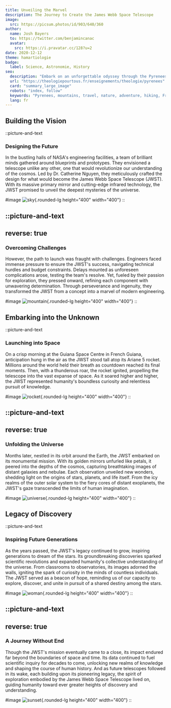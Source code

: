 ```yaml
---
title: Unveiling the Marvel
description: The Journey to Create the James Webb Space Telescope
image:
  src: https://picsum.photos/id/903/640/360
author:
  name: Josh Bayers
  to: https://twitter.com/benjamincanac
  avatar:
    src: https://i.pravatar.cc/128?u=2
date: 2020-12-12
theme: hamartiologie
badge:
  label: Science, Astronomie, History
seo:
  description: "Embark on an unforgettable odyssey through the Pyrenees: majestic peaks, pristine valleys, and rich culture."
  url: "https://theologiepourtous.fr/enseignements/theologie/pyrenees"
  card: "summary_large_image"
  robots: "index, follow"
  keywords: "Pyrenees, mountains, travel, nature, adventure, hiking, France, Spain, culture, history, biodiversity"
  lang: fr
---
```


## Building the Vision

::picture-and-text
### Designing the Future

In the bustling halls of NASA's engineering facilities, a team of brilliant minds gathered around blueprints and prototypes. They envisioned a telescope unlike any other, one that would revolutionize our understanding of the cosmos. Led by Dr. Catherine Nguyen, they meticulously crafted the design for what would become the James Webb Space Telescope (JWST). With its massive primary mirror and cutting-edge infrared technology, the JWST promised to unveil the deepest mysteries of the universe.

#image
![sky](https://picsum.photos/id/120/400/400){.rounded-lg height="400" width="400"}
::

::picture-and-text
---
reverse: true
---
### Overcoming Challenges

However, the path to launch was fraught with challenges. Engineers faced immense pressure to ensure the JWST's success, navigating technical hurdles and budget constraints. Delays mounted as unforeseen complications arose, testing the team's resolve. Yet, fueled by their passion for exploration, they pressed onward, refining each component with unwavering determination. Through perseverance and ingenuity, they transformed the JWST from a concept into a marvel of modern engineering.

#image
![mountain](https://picsum.photos/id/235/400/400){.rounded-lg height="400" width="400"}
::

## Embarking into the Unknown

::picture-and-text
### Launching into Space

On a crisp morning at the Guiana Space Centre in French Guiana, anticipation hung in the air as the JWST stood tall atop its Ariane 5 rocket. Millions around the world held their breath as countdown reached its final moments. Then, with a thunderous roar, the rocket ignited, propelling the telescope into the vast expanse of space. As it soared higher and higher, the JWST represented humanity's boundless curiosity and relentless pursuit of knowledge.

#image
![rocket](https://picsum.photos/id/137/400/400){.rounded-lg height="400" width="400"}
::

::picture-and-text
---
reverse: true
---
### Unfolding the Universe

Months later, nestled in its orbit around the Earth, the JWST embarked on its monumental mission. With its golden mirrors unfurled like petals, it peered into the depths of the cosmos, capturing breathtaking images of distant galaxies and nebulae. Each observation unveiled new wonders, shedding light on the origins of stars, planets, and life itself. From the icy realms of the outer solar system to the fiery cores of distant exoplanets, the JWST's gaze transcended the limits of human imagination.

#image
![universe](https://picsum.photos/id/974/400/400){.rounded-lg height="400" width="400"}
::

## Legacy of Discovery

::picture-and-text
### Inspiring Future Generations

As the years passed, the JWST's legacy continued to grow, inspiring generations to dream of the stars. Its groundbreaking discoveries sparked scientific revolutions and expanded humanity's collective understanding of the universe. From classrooms to observatories, its images adorned the walls, igniting the spark of curiosity in the minds of countless individuals. The JWST served as a beacon of hope, reminding us of our capacity to explore, discover, and unite in pursuit of a shared destiny among the stars.

#image
![woman](https://picsum.photos/id/550/400/400){.rounded-lg height="400" width="400"}
::

::picture-and-text
---
reverse: true
---
### A Journey Without End

Though the JWST's mission eventually came to a close, its impact endured far beyond the boundaries of space and time. Its data continued to fuel scientific inquiry for decades to come, unlocking new realms of knowledge and shaping the course of human history. And as future telescopes followed in its wake, each building upon its pioneering legacy, the spirit of exploration embodied by the James Webb Space Telescope lived on, guiding humanity toward ever greater heights of discovery and understanding.

#image
![sunset](https://picsum.photos/id/967/400/400){.rounded-lg height="400" width="400"}
::
